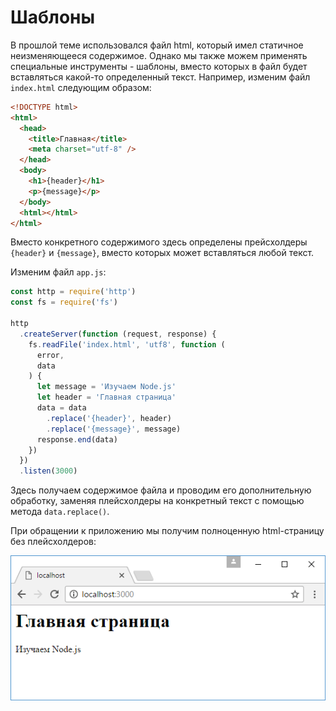 # Шаблоны

В прошлой теме использовался файл html, который имел статичное неизменяющееся содержимое. Однако мы также можем применять специальные инструменты - шаблоны, вместо которых в файл будет вставляться какой-то определенный текст. Например, изменим файл `index.html` следующим образом:

```html
<!DOCTYPE html>
<html>
  <head>
    <title>Главная</title>
    <meta charset="utf-8" />
  </head>
  <body>
    <h1>{header}</h1>
    <p>{message}</p>
  </body>
  <html></html>
</html>
```

Вместо конкретного содержимого здесь определены прейсхолдеры `{header}` и `{message}`, вместо которых может вставляться любой текст.

Изменим файл `app.js`:

```js
const http = require('http')
const fs = require('fs')

http
  .createServer(function (request, response) {
    fs.readFile('index.html', 'utf8', function (
      error,
      data
    ) {
      let message = 'Изучаем Node.js'
      let header = 'Главная страница'
      data = data
        .replace('{header}', header)
        .replace('{message}', message)
      response.end(data)
    })
  })
  .listen(3000)
```

Здесь получаем содержимое файла и проводим его дополнительную обработку, заменяя плейсхолдеры на конкретный текст с помощью метода `data.replace()`.

При обращении к приложению мы получим полноценную html-страницу без плейсхолдеров:

![3.5.png](3.5.png)
